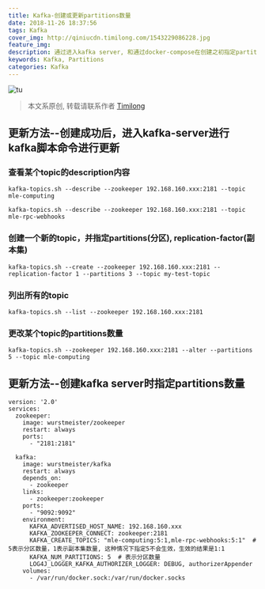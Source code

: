 ```yaml
---
title: Kafka-创建或更新partitions数量
date: 2018-11-26 18:37:56
tags: Kafka
cover_img: http://qiniucdn.timilong.com/1543229086228.jpg
feature_img:
description: 通过进入kafka server, 和通过docker-compose在创建之初指定partitions两种方式来更改kafka的分区数.
keywords: Kafka, Partitions
categories: Kafka
---
```


![tu](http://qiniucdn.timilong.com/1543229086228.jpg)

> 本文系原创, 转载请联系作者 [Timilong](http://blog.timilong.com/about)

## 更新方法--创建成功后，进入kafka-server进行kafka脚本命令进行更新

### 查看某个topic的description内容
```
kafka-topics.sh --describe --zookeeper 192.168.160.xxx:2181 --topic  mle-computing

kafka-topics.sh --describe --zookeeper 192.168.160.xxx:2181 --topic  mle-rpc-webhooks
```

### 创建一个新的topic，并指定partitions(分区), replication-factor(副本集)
```
kafka-topics.sh --create --zookeeper 192.168.160.xxx:2181 --replication-factor 1 --partitions 3 --topic my-test-topic
```

### 列出所有的topic
```
kafka-topics.sh --list --zookeeper 192.168.160.xxx:2181
```

### 更改某个topic的partitions数量
```
kafka-topics.sh --zookeeper 192.168.160.xxx:2181 --alter --partitions 5 --topic mle-computing
```

## 更新方法--创建kafka server时指定partitions数量

```
version: '2.0'
services:
  zookeeper:
    image: wurstmeister/zookeeper
    restart: always
    ports:
      - "2181:2181"

  kafka:
    image: wurstmeister/kafka
    restart: always
    depends_on:
      - zookeeper
    links:
      - zookeeper:zookeeper
    ports:
      - "9092:9092"
    environment:
      KAFKA_ADVERTISED_HOST_NAME: 192.168.160.xxx
      KAFKA_ZOOKEEPER_CONNECT: zookeeper:2181
      KAFKA_CREATE_TOPICS: "mle-computing:5:1,mle-rpc-webhooks:5:1"  # 5表示分区数量，1表示副本集数量, 这种情况下指定5不会生效，生效的结果是1:1
      KAFKA_NUM_PARTITIONS: 5  # 表示分区数量
      LOG4J_LOGGER_KAFKA_AUTHORIZER_LOGGER: DEBUG, authorizerAppender
    volumes:
      - /var/run/docker.sock:/var/run/docker.socks
```

